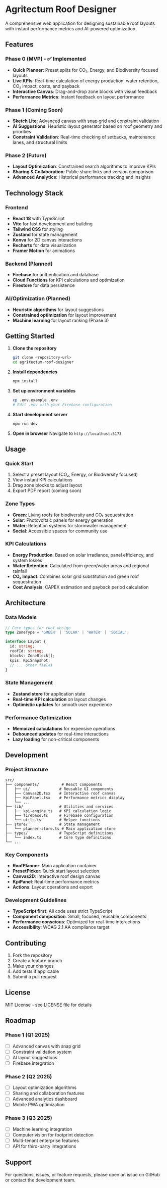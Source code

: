 # Agritectum Roof Designer

A comprehensive web application for designing sustainable roof layouts with instant performance metrics and AI-powered optimization.

## Features

### Phase 0 (MVP) - ✅ Implemented
- **Quick Planner**: Preset splits for CO₂, Energy, and Biodiversity focused layouts
- **Live KPIs**: Real-time calculation of energy production, water retention, CO₂ impact, costs, and payback
- **Interactive Canvas**: Drag-and-drop zone blocks with visual feedback
- **Performance Metrics**: Instant feedback on layout performance

### Phase 1 (Coming Soon)
- **Sketch Lite**: Advanced canvas with snap grid and constraint validation
- **AI Suggestions**: Heuristic layout generator based on roof geometry and priorities
- **Constraint Validation**: Real-time checking of setbacks, maintenance lanes, and structural limits

### Phase 2 (Future)
- **Layout Optimization**: Constrained search algorithms to improve KPIs
- **Sharing & Collaboration**: Public share links and version comparison
- **Advanced Analytics**: Historical performance tracking and insights

## Technology Stack

### Frontend
- **React 18** with TypeScript
- **Vite** for fast development and building
- **Tailwind CSS** for styling
- **Zustand** for state management
- **Konva** for 2D canvas interactions
- **Recharts** for data visualization
- **Framer Motion** for animations

### Backend (Planned)
- **Firebase** for authentication and database
- **Cloud Functions** for KPI calculations and optimization
- **Firestore** for data persistence

### AI/Optimization (Planned)
- **Heuristic algorithms** for layout suggestions
- **Constrained optimization** for layout improvement
- **Machine learning** for layout ranking (Phase 3)

## Getting Started

1. **Clone the repository**
   ```bash
   git clone <repository-url>
   cd agritectum-roof-designer
   ```

2. **Install dependencies**
   ```bash
   npm install
   ```

3. **Set up environment variables**
   ```bash
   cp .env.example .env
   # Edit .env with your Firebase configuration
   ```

4. **Start development server**
   ```bash
   npm run dev
   ```

5. **Open in browser**
   Navigate to `http://localhost:5173`

## Usage

### Quick Start
1. Select a preset layout (CO₂, Energy, or Biodiversity focused)
2. View instant KPI calculations
3. Drag zone blocks to adjust layout
4. Export PDF report (coming soon)

### Zone Types
- **Green**: Living roofs for biodiversity and CO₂ sequestration
- **Solar**: Photovoltaic panels for energy generation
- **Water**: Retention systems for stormwater management
- **Social**: Accessible spaces for community use

### KPI Calculations
- **Energy Production**: Based on solar irradiance, panel efficiency, and system losses
- **Water Retention**: Calculated from green/water areas and regional rainfall
- **CO₂ Impact**: Combines solar grid substitution and green roof sequestration
- **Cost Analysis**: CAPEX estimation and payback period calculation

## Architecture

### Data Models
```typescript
// Core types for roof design
type ZoneType = 'GREEN' | 'SOLAR' | 'WATER' | 'SOCIAL';

interface Layout {
  id: string;
  roofId: string;
  blocks: ZoneBlock[];
  kpis: KpiSnapshot;
  // ... other fields
}
```

### State Management
- **Zustand store** for application state
- **Real-time KPI calculation** on layout changes
- **Optimistic updates** for smooth user experience

### Performance Optimization
- **Memoized calculations** for expensive operations
- **Debounced updates** for real-time interactions
- **Lazy loading** for non-critical components

## Development

### Project Structure
```
src/
├── components/          # React components
│   ├── ui/             # Reusable UI components
│   ├── Canvas2D.tsx    # Interactive roof canvas
│   ├── KpiPanel.tsx    # Performance metrics display
│   └── ...
├── lib/                # Utilities and services
│   ├── kpi-engine.ts   # KPI calculation logic
│   ├── firebase.ts     # Firebase configuration
│   └── utils.ts        # Helper functions
├── store/              # State management
│   └── planner-store.ts # Main application store
├── types/              # TypeScript definitions
│   └── index.ts        # Core type definitions
└── ...
```

### Key Components
- **RoofPlanner**: Main application container
- **PresetPicker**: Quick start layout selection
- **Canvas2D**: Interactive roof design canvas
- **KpiPanel**: Real-time performance metrics
- **Actions**: Layout operations and export

### Development Guidelines
- **TypeScript first**: All code uses strict TypeScript
- **Component composition**: Small, focused, reusable components
- **Performance conscious**: Optimized for real-time interactions
- **Accessibility**: WCAG 2.1 AA compliance target

## Contributing

1. Fork the repository
2. Create a feature branch
3. Make your changes
4. Add tests if applicable
5. Submit a pull request

## License

MIT License - see LICENSE file for details

## Roadmap

### Phase 1 (Q1 2025)
- [ ] Advanced canvas with snap grid
- [ ] Constraint validation system
- [ ] AI layout suggestions
- [ ] Firebase integration

### Phase 2 (Q2 2025)
- [ ] Layout optimization algorithms
- [ ] Sharing and collaboration features
- [ ] Advanced analytics dashboard
- [ ] Mobile PWA optimization

### Phase 3 (Q3 2025)
- [ ] Machine learning integration
- [ ] Computer vision for footprint detection
- [ ] Multi-tenant enterprise features
- [ ] API for third-party integrations

## Support

For questions, issues, or feature requests, please open an issue on GitHub or contact the development team.